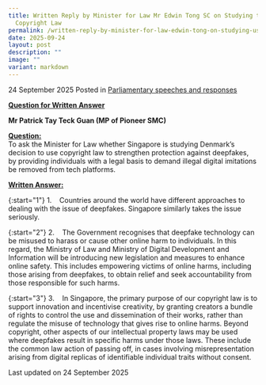 ```yaml
---
title: Written Reply by Minister for Law Mr Edwin Tong SC on Studying the Use of
  Copyright Law
permalink: /written-reply-by-minister-for-law-edwin-tong-on-studying-use-of-copyright-law/
date: 2025-09-24
layout: post
description: ""
image: ""
variant: markdown
---
```

24 September 2025 Posted in [Parliamentary speeches and responses](/news/parliamentary-speeches) 

<b><u>Question for Written Answer</u></b>

**Mr Patrick Tay Teck Guan (MP of Pioneer SMC)** 

<b><u>Question:</u></b>
<br>To ask the Minister for Law whether Singapore is studying Denmark’s decision to use copyright law to strengthen protection against deepfakes, by providing individuals with a legal basis to demand illegal digital imitations be removed from tech platforms.

<b><u>Written Answer:</u></b>

{:start="1"}
1.&nbsp;&nbsp;&nbsp; Countries around the world have different approaches to dealing with the issue of deepfakes. Singapore similarly takes the issue seriously.

{:start="2"}
2.&nbsp;&nbsp;&nbsp; The Government recognises that deepfake technology can be misused to harass or cause other online harm to individuals. In this regard, the Ministry of Law and Ministry of Digital Development and Information will be introducing new legislation and measures to enhance online safety. This includes empowering victims of online harms, including those arising from deepfakes, to obtain relief and seek accountability from those responsible for such harms.

{:start="3"}
3.&nbsp;&nbsp;&nbsp; In Singapore, the primary purpose of our copyright law is to support innovation and incentivise creativity, by granting creators a bundle of rights to control the use and dissemination of their works, rather than regulate the misuse of technology that gives rise to online harms. Beyond copyright, other aspects of our intellectual property laws may be used where deepfakes result in specific harms under those laws. These include the common law action of passing off, in cases involving misrepresentation arising from digital replicas of identifiable individual traits without consent.

<p></p><p></p><p class="right-side-updated">Last updated on 24 September 2025</p>